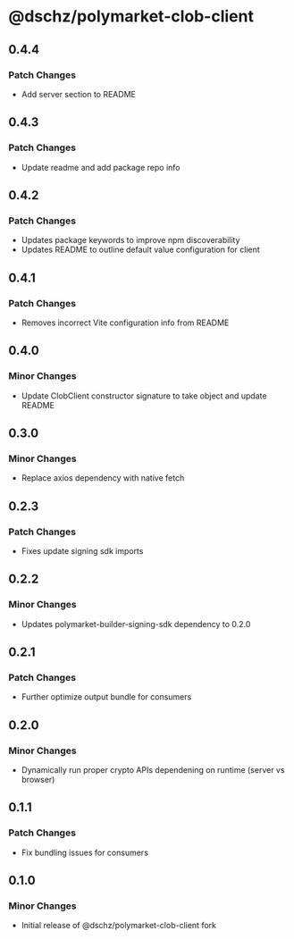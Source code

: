 # @dschz/polymarket-clob-client

## 0.4.4

### Patch Changes

- Add server section to README

## 0.4.3

### Patch Changes

- Update readme and add package repo info

## 0.4.2

### Patch Changes

- Updates package keywords to improve npm discoverability
- Updates README to outline default value configuration for client

## 0.4.1

### Patch Changes

- Removes incorrect Vite configuration info from README

## 0.4.0

### Minor Changes

- Update ClobClient constructor signature to take object and update README

## 0.3.0

### Minor Changes

- Replace axios dependency with native fetch

## 0.2.3

### Patch Changes

- Fixes update signing sdk imports

## 0.2.2

### Minor Changes

- Updates polymarket-builder-signing-sdk dependency to 0.2.0

## 0.2.1

### Patch Changes

- Further optimize output bundle for consumers

## 0.2.0

### Minor Changes

- Dynamically run proper crypto APIs dependening on runtime (server vs browser)

## 0.1.1

### Patch Changes

- Fix bundling issues for consumers

## 0.1.0

### Minor Changes

- Initial release of @dschz/polymarket-clob-client fork
